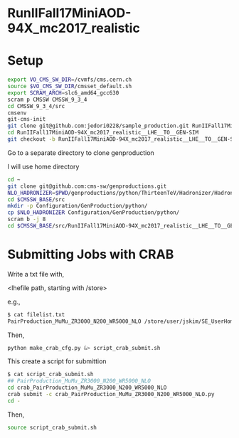 RunIIFall17MiniAOD-94X_mc2017_realistic
====

# Setup

```bash
export VO_CMS_SW_DIR=/cvmfs/cms.cern.ch
source $VO_CMS_SW_DIR/cmsset_default.sh
export SCRAM_ARCH=slc6_amd64_gcc630
scram p CMSSW CMSSW_9_3_4
cd CMSSW_9_3_4/src
cmsenv
git-cms-init
git clone git@github.com:jedori0228/sample_production.git RunIIFall17MiniAOD-94X_mc2017_realistic__LHE__TO__GEN-SIM
cd RunIIFall17MiniAOD-94X_mc2017_realistic__LHE__TO__GEN-SIM
git checkout -b RunIIFall17MiniAOD-94X_mc2017_realistic__LHE__TO__GEN-SIM origin/RunIIFall17MiniAOD-94X_mc2017_realistic__LHE__TO__GEN-SIM
```
Go to a separate directory to clone genproduction

I will use home directory

```bash
cd ~
git clone git@github.com:cms-sw/genproductions.git
NLO_HADRONIZER=$PWD/genproductions/python/ThirteenTeV/Hadronizer/Hadronizer_TuneCP5_13TeV_aMCatNLO_0p_LHE_pythia8_cff.py
cd $CMSSW_BASE/src
mkdir -p Configuration/GenProduction/python/
cp $NLO_HADRONIZER Configuration/GenProduction/python/
scram b -j 8
cd $CMSSW_BASE/src/RunIIFall17MiniAOD-94X_mc2017_realistic__LHE__TO__GEN-SIM
```

# Submitting Jobs with CRAB

Write a txt file with,

<Sample Alias> <lhefile path, starting with /store>

e.g.,

```bash
$ cat filelist.txt 
PairProduction_MuMu_ZR3000_N200_WR5000_NLO /store/user/jskim/SE_UserHome/lhe/LRSM/PairProduction_MuMu_ZR3000_N200_WR5000_NLO/events.lhe 
```

Then, 

```bash
python make_crab_cfg.py &> script_crab_submit.sh
```

This create a script for submittion

```bash
$ cat script_crab_submit.sh 
## PairProduction_MuMu_ZR3000_N200_WR5000_NLO
cd crab_PairProduction_MuMu_ZR3000_N200_WR5000_NLO
crab submit -c crab_PairProduction_MuMu_ZR3000_N200_WR5000_NLO.py
cd -
```

Then,

```bash
source script_crab_submit.sh
```
